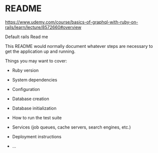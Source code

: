# README
https://www.udemy.com/course/basics-of-graphql-with-ruby-on-rails/learn/lecture/8572660#overview

Default rails Read me

This README would normally document whatever steps are necessary to get the
application up and running.

Things you may want to cover:

* Ruby version

* System dependencies

* Configuration

* Database creation

* Database initialization

* How to run the test suite

* Services (job queues, cache servers, search engines, etc.)

* Deployment instructions

* ...
